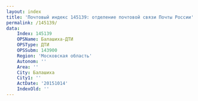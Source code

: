 ```yaml
---
layout: index
title: 'Почтовый индекс 145139: отделение почтовой связи Почты России'
permalink: /145139/
data:
    Index: 145139
    OPSName: Балашиха-ДТИ
    OPSType: ДТИ
    OPSSubm: 143900
    Region: 'Московская область'
    Autonom: ''
    Area: ''
    City: Балашиха
    City1: ''
    ActDate: '20151014'
    IndexOld: ''
---
```

